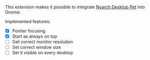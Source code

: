 This extension makes it possible to integrate [Nyarch Desktop Pet](https://github.com/NyarchLinux/DesktopPuppet) into Gnome.

Implemented features:
- [x] Pointer focusing
- [x] Start as always on top
- [ ] Get correct monitor resolution
- [ ] Set correct window size
- [ ] Set it visible on every desktop 

